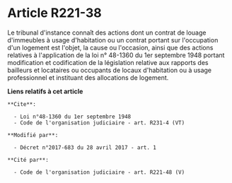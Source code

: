 # Article R221-38

Le tribunal d'instance connaît des actions dont un contrat de louage d'immeubles à usage d'habitation ou un contrat portant
sur l'occupation d'un logement est l'objet, la cause ou l'occasion, ainsi que des actions relatives à l'application de la loi
n° 48-1360 du 1er septembre 1948 portant modification et codification de la législation relative aux rapports des bailleurs
et locataires ou occupants de locaux d'habitation ou à usage professionnel et instituant des allocations de logement.

**Liens relatifs à cet article**

	**Cite**:

	  - Loi n°48-1360 du 1er septembre 1948
	  - Code de l'organisation judiciaire - art. R231-4 (VT)

	**Modifié par**:

	  - Décret n°2017-683 du 28 avril 2017 - art. 1

	**Cité par**:

	  - Code de l'organisation judiciaire - art. R221-48 (V)

